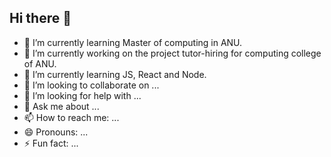 ## Hi there 👋
- 🌱 I’m currently learning Master of computing in ANU.
- 🔭 I’m currently working on the project tutor-hiring for computing college of ANU.
- 🌱 I’m currently learning JS, React and Node.
- 👯 I’m looking to collaborate on ...
- 🤔 I’m looking for help with ...
- 💬 Ask me about ...
- 📫 How to reach me: ...
- 😄 Pronouns: ...
- ⚡ Fun fact: ...
